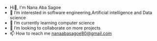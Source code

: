 - Hi👋, I'm Nana Aba Sagoe
- 👀 I’m interested in software engineering,Artificial intelligence and Data science 
- 🌱 I’m currently learning computer science 
- 💞️ I’m looking to collaborate on more projects 
- 📫 How to reach me nanaabasagoe80@gmail.com

